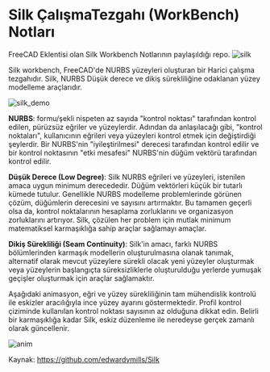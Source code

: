 # Silk ÇalışmaTezgahı (WorkBench) Notları
FreeCAD Eklentisi olan Silk Workbench Notlarının paylaşıldığı repo.
![silk](https://github.com/edwardvmills/Silk/raw/master/Resources/Demo_files/Silk_Demo_02.png?raw=true)

Silk workbench, FreeCAD'de NURBS yüzeyleri oluşturan bir Harici çalışma tezgahıdır.
Silk, NURBS Düşük derece ve dikiş sürekliliğine odaklanan yüzey modelleme araçlarıdır.

![silk_demo](https://github.com/edwardvmills/Silk/raw/master/Resources/Demo_files/Silk_Demo_03_01.png?raw=true)

**NURBS**: formu/şekli nispeten az sayıda "kontrol noktası" tarafından kontrol edilen, pürüzsüz eğriler ve yüzeylerdir. 
Adından da anlaşılacağı gibi, "kontrol noktaları", kullanıcının eğrileri veya yüzeyleri kontrol etmek için değiştirdiği şeylerdir. 
Bir NURBS'nin "iyileştirilmesi" derecesi tarafından kontrol edilir ve bir kontrol noktasının "etki mesafesi" NURBS'nin düğüm vektörü tarafından kontrol edilir.

**Düşük Derece (Low Degree)**: Silk NURBS eğrileri ve yüzeyleri, istenilen amaca uygun minimum derecededir. Düğüm vektörleri küçük bir tutarlı kümede tutulur. Genellikle NURBS modelleme problemlerinde görünen çözüm, düğümlerin derecesini ve sayısını artırmaktır. Bu tamamen geçerli olsa da, kontrol noktalarının hesaplama zorluklarını ve organizasyon zorluklarını artırıyor. Silk, çözülen her problem için mutlak minimum matematiksel karmaşıklığa sahip araçlar sağlamayı amaçlar.

**Dikiş Sürekliliği (Seam Continuity)**: Silk'in amacı, farklı NURBS bölümlerinden karmaşık modellerin oluşturulmasına olanak tanımak, alternatif olarak mevcut yüzeylere sürekli olacak yeni yüzeyler oluşturmak veya yüzeylerin başlangıçta süreksizliklerle oluşturulduğu yerlerde yumuşak geçişler oluşturmak için araçlar sağlamaktır.

Aşağıdaki animasyon, eğri ve yüzey sürekliliğinin tam mühendislik kontrolü ile eskizler aracılığıyla ince yüzey ayarını göstermektedir. Profil kontrol çiziminde kullanılan kontrol noktası sayısının az olduğuna dikkat edin. Belirli bir karmaşıklığa kadar Silk, eskiz düzenleme ile neredeyse gerçek zamanlı olarak güncellenir.

![anim](https://github.com/edwardvmills/Silk/raw/master/Resources/Demo_files/Steering_Wheel_01_01.gif?raw=true)

Kaynak:
https://github.com/edwardvmills/Silk
